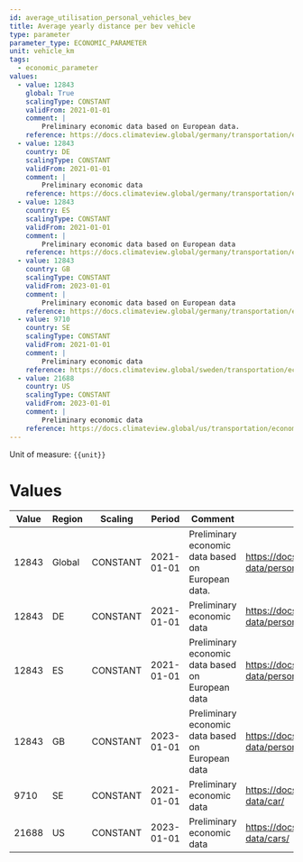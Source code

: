 ```yaml
---
id: average_utilisation_personal_vehicles_bev
title: Average yearly distance per bev vehicle
type: parameter
parameter_type: ECONOMIC_PARAMETER
unit: vehicle_km
tags:
  - economic_parameter
values:
  - value: 12843
    global: True
    scalingType: CONSTANT
    validFrom: 2021-01-01
    comment: |
        Preliminary economic data based on European data.
    reference: https://docs.climateview.global/germany/transportation/economic-data/personal-vehicles/
  - value: 12843
    country: DE
    scalingType: CONSTANT
    validFrom: 2021-01-01
    comment: |
        Preliminary economic data
    reference: https://docs.climateview.global/germany/transportation/economic-data/personal-vehicles/
  - value: 12843
    country: ES
    scalingType: CONSTANT
    validFrom: 2021-01-01
    comment: |
        Preliminary economic data based on European data
    reference: https://docs.climateview.global/germany/transportation/economic-data/personal-vehicles/
  - value: 12843
    country: GB
    scalingType: CONSTANT
    validFrom: 2023-01-01
    comment: |
        Preliminary economic data based on European data
    reference: https://docs.climateview.global/germany/transportation/economic-data/personal-vehicles/
  - value: 9710
    country: SE
    scalingType: CONSTANT
    validFrom: 2021-01-01
    comment: |
        Preliminary economic data
    reference: https://docs.climateview.global/sweden/transportation/economic-data/car/
  - value: 21688
    country: US
    scalingType: CONSTANT
    validFrom: 2023-01-01
    comment: |
        Preliminary economic data
    reference: https://docs.climateview.global/us/transportation/economic-data/cars/
---
```



Unit of measure: `{{unit}}`


# Values


| Value | Region | Scaling | Period | Comment | Reference |
|-------|--------|---------|--------|---------|-----------|
| 12843 | Global | CONSTANT | 2021-01-01 | Preliminary economic data based on European data. | https://docs.climateview.global/germany/transportation/economic-data/personal-vehicles/ |
| 12843 | DE | CONSTANT | 2021-01-01 | Preliminary economic data | https://docs.climateview.global/germany/transportation/economic-data/personal-vehicles/ |
| 12843 | ES | CONSTANT | 2021-01-01 | Preliminary economic data based on European data | https://docs.climateview.global/germany/transportation/economic-data/personal-vehicles/ |
| 12843 | GB | CONSTANT | 2023-01-01 | Preliminary economic data based on European data | https://docs.climateview.global/germany/transportation/economic-data/personal-vehicles/ |
| 9710 | SE | CONSTANT | 2021-01-01 | Preliminary economic data | https://docs.climateview.global/sweden/transportation/economic-data/car/ |
| 21688 | US | CONSTANT | 2023-01-01 | Preliminary economic data | https://docs.climateview.global/us/transportation/economic-data/cars/ |


